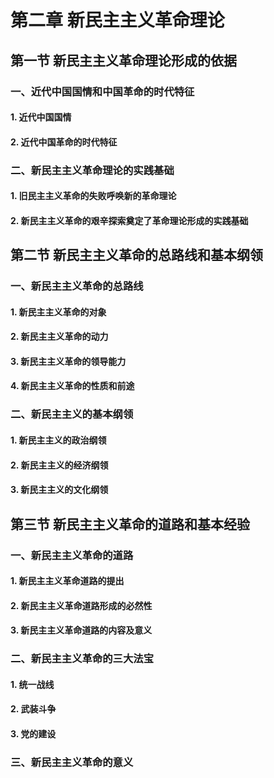# 第二章 新民主主义革命理论

## 第一节 新民主主义革命理论形成的依据
### 一、近代中国国情和中国革命的时代特征
#### 1. 近代中国国情
#### 2. 近代中国革命的时代特征
### 二、新民主主义革命理论的实践基础
#### 1. 旧民主主义革命的失败呼唤新的革命理论
#### 2. 新民主主义革命的艰辛探索奠定了革命理论形成的实践基础

## 第二节 新民主主义革命的总路线和基本纲领
### 一、新民主主义革命的总路线
#### 1. 新民主主义革命的对象
#### 2. 新民主主义革命的动力
#### 3. 新民主主义革命的领导能力
#### 4. 新民主主义革命的性质和前途
### 二、新民主主义的基本纲领
#### 1. 新民主主义的政治纲领
#### 2. 新民主主义的经济纲领
#### 3. 新民主主义的文化纲领

## 第三节 新民主主义革命的道路和基本经验
### 一、新民主主义革命的道路
#### 1. 新民主主义革命道路的提出
#### 2. 新民主主义革命道路形成的必然性
#### 3. 新民主主义革命道路的内容及意义
### 二、新民主主义革命的三大法宝
#### 1. 统一战线
#### 2. 武装斗争
#### 3. 党的建设
### 三、新民主主义革命的意义

